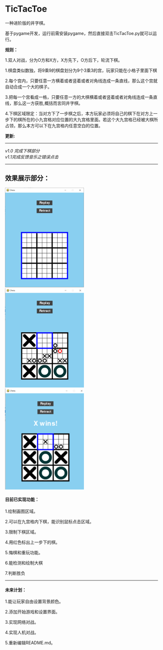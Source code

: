 
TicTacToe
=
一种进阶版的井字棋。

基于pygame开发，运行前需安装pygame，然后直接双击TicTacToe.py就可以运行。


**规则：**

1.双人对战，分为O方和X方，X方先下，O方后下，轮流下棋。

1.棋盘类似数独，将9乘9的棋盘划分为9个3乘3的宫，玩家只能在小格子里面下棋

2.每个宫内，只要任意一方横着或者竖着或者对角线连成一条直线，那么这个宫就自动合成一个大的棋子。

3.把每一个宫看成一格，只要任意一方的大棋横着或者竖着或者对角线连成一条直线，那么这一方获胜,概括而言同井字棋。

4.下棋区域限定：当对方下了一步棋之后，本方玩家必须将自己的棋下在对方上一步下的棋所在的小九宫格对应位置的大九宫格里面。若这个大九宫格已经被大棋所占领，那么本方可以下在九宫格内任意空白的位置。

**更新:**
___
*v1.0 完成下棋部分*   
*v1.1完成反馈音乐之错误点击*
___
效果展示部分：
---

![github](https://github.com/ssghlou/TicTacToe/raw/master/images/p0.png)   ![github](https://github.com/ssghlou/TicTacToe/raw/master/images/p1.png)
   ![github](https://github.com/ssghlou/TicTacToe/raw/master/images/p2.png)        

#### 目前已实现功能：

1.绘制画图区域。

2.可以在九宫格内下棋，能识别鼠标点击区域。

3.限制下棋区域。

4.用红色标出上一步下的棋。

5.悔棋和重玩功能。

6.能检测和绘制大棋

7.判断胜负
___
#### 未来计划：

1.能让玩家自由设置背景颜色。

2.添加开始游戏和设置界面。

3.实现网络对战。

4.实现人机对战。

5.重新编辑README.md。
